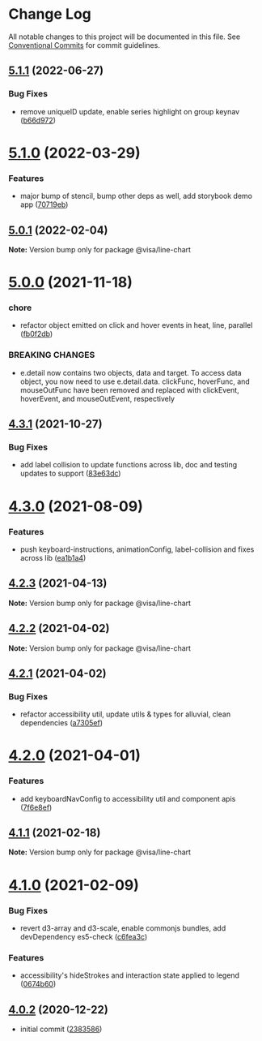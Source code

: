 # Change Log

All notable changes to this project will be documented in this file.
See [Conventional Commits](https://conventionalcommits.org) for commit guidelines.

## [5.1.1](https://github.com/visa/visa-chart-components/compare/@visa/line-chart@5.1.0...@visa/line-chart@5.1.1) (2022-06-27)


### Bug Fixes

* remove uniqueID update, enable series highlight on group keynav ([b66d972](https://github.com/visa/visa-chart-components/commit/b66d972564907139860bc7b81fc2d35232c0d6fc))





# [5.1.0](https://github.com/visa/visa-chart-components/compare/@visa/line-chart@5.0.1...@visa/line-chart@5.1.0) (2022-03-29)


### Features

* major bump of stencil, bump other deps as well, add storybook demo app ([70719eb](https://github.com/visa/visa-chart-components/commit/70719ebc7fa59dc169bcc7fea62b238bcfab6418))





## [5.0.1](https://github.com/visa/visa-chart-components/compare/@visa/line-chart@5.0.0...@visa/line-chart@5.0.1) (2022-02-04)

**Note:** Version bump only for package @visa/line-chart





# [5.0.0](https://github.com/visa/visa-chart-components/compare/@visa/line-chart@4.3.1...@visa/line-chart@5.0.0) (2021-11-18)


### chore

* refactor object emitted on click and hover events in heat, line, parallel ([fb0f2db](https://github.com/visa/visa-chart-components/commit/fb0f2db67d06ca267a00ac897676fea0d2813d60))


### BREAKING CHANGES

* e.detail now contains two objects, data and target. To access data object, you now need to use e.detail.data. clickFunc, hoverFunc, and mouseOutFunc have been removed and replaced with clickEvent, hoverEvent, and mouseOutEvent, respectively





## [4.3.1](https://github.com/visa/visa-chart-components/compare/@visa/line-chart@4.3.0...@visa/line-chart@4.3.1) (2021-10-27)


### Bug Fixes

* add label collision to update functions across lib, doc and testing updates to support ([83e63dc](https://github.com/visa/visa-chart-components/commit/83e63dc352165a68aee9db4e7175fd241c13f523))





# [4.3.0](https://github.com/visa/visa-chart-components/compare/@visa/line-chart@4.2.3...@visa/line-chart@4.3.0) (2021-08-09)


### Features

* push keyboard-instructions, animationConfig, label-collision and fixes across lib ([ea1b1a4](https://github.com/visa/visa-chart-components/commit/ea1b1a478b3ea9bcf07e76551a45a9adaaacdb47))





## [4.2.3](https://github.com/visa/visa-chart-components/compare/@visa/line-chart@4.2.2...@visa/line-chart@4.2.3) (2021-04-13)

**Note:** Version bump only for package @visa/line-chart





## [4.2.2](https://github.com/visa/visa-chart-components/compare/@visa/line-chart@4.2.1...@visa/line-chart@4.2.2) (2021-04-02)

**Note:** Version bump only for package @visa/line-chart





## [4.2.1](https://github.com/visa/visa-chart-components/compare/@visa/line-chart@4.2.0...@visa/line-chart@4.2.1) (2021-04-02)


### Bug Fixes

* refactor accessibility util, update utils & types for alluvial, clean dependencies ([a7305ef](https://github.com/visa/visa-chart-components/commit/a7305ef85f8e6b17d47bfb5bfcfc307626ea8bba))





# [4.2.0](https://github.com/visa/visa-chart-components/compare/@visa/line-chart@4.1.0...@visa/line-chart@4.2.0) (2021-04-01)


### Features

* add keyboardNavConfig to accessibility util and component  apis ([7f6e8ef](https://github.com/visa/visa-chart-components/commit/7f6e8efee3f3c5a865c44862a72bef498eee0289))





## [4.1.1](https://github.com/visa/visa-chart-components/compare/@visa/line-chart@4.1.0...@visa/line-chart@4.1.1) (2021-02-18)

**Note:** Version bump only for package @visa/line-chart

# [4.1.0](https://github.com/visa/visa-chart-components/compare/@visa/line-chart@4.0.2...@visa/line-chart@4.1.0) (2021-02-09)

### Bug Fixes

- revert d3-array and d3-scale, enable commonjs bundles, add devDependency es5-check ([c6fea3c](https://github.com/visa/visa-chart-components/commit/c6fea3c601dfc4650b52996721ead03a1b363e2b))

### Features

- accessibility's hideStrokes and interaction state applied to legend ([0674b60](https://github.com/visa/visa-chart-components/commit/0674b608e918964f9bbce2992e363bf24f9cb911))

## [4.0.2](https://github.com/visa/visa-chart-components/tree/%40visa/line-chart%404.0.2) (2020-12-22)

- initial commit ([2383586](https://github.com/visa/visa-chart-components/commit/238358698bb59b8f20f424eeedc7235f51e02037))
